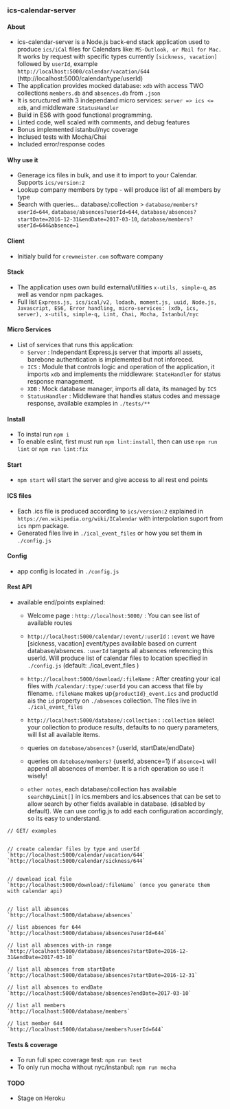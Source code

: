 ### ics-calendar-server

#### About
- ics-calendar-server is a Node.js back-end stack application used to produce `ics/iCal` files for Calendars like: `MS-Outlook, or Mail for Mac.` It works by request with specific types currently `[sickness, vacation]` followed by `userId`, example `http://localhost:5000/calendar/vacation/644` (http://localhost:5000/calendar/type/userId)
- The application provides mocked database: `xdb` with access TWO collections `members.db` and `absences.db` from `.json`
- It is scructured with 3 independand micro services: `server => ics <= xdb`, and middleware :`StatusHandler`
- Build in ES6 with good functional programming.
- Linted code, well scaled with comments, and debug features
- Bonus implemented istanbul/nyc coverage
- Inclused tests with Mocha/Chai
- Included error/response codes

#### Why use it
- Generage ics files in bulk, and use it to import to your Calendar. Supports `ics/version:2`
- Lookup company members by type - will produce list of all members by type
- Search with queries...  database/:collection >  `database/members?userId=644`, `database/absences?userId=644`, `database/absences?startDate=2016-12-31&endDate=2017-03-10`, `database/members?userId=644&absence=1`

#### Client
- Initialy build for `crewmeister.com` software company


#### Stack
- The application uses own build external/utilities `x-utils, simple-q`, as well as vendor npm packages.
- Full list `Express.js, ics/ical/v2, lodash, moment.js, uuid, Node.js, Javascript, ES6, Error handling, micro-services: (xdb, ics, server), x-utils, simple-q, Lint, Chai, Mocha, Istanbul/nyc`


#### Micro Services
- List of services that runs this application:
    - `Server` : Independant Express.js server that imports all assets, barebone authentication is implemented but not inforeced.
    - `ICS` : Module that controls logic and operation of the application, it imports `xdb` and implements the middleware: `StateHandler` for status response management.
    - `XDB` : Mock database manager, imports all data, its managed by `ICS`
    - `StatusHandler` : Middleware that handles status codes and message response, available examples in `./tests/**`


#### Install
- To instal run `npm i`
- To enable eslint, first must run `npm lint:install`, then can use `npm run lint` or `npm run lint:fix`


#### Start 
- `npm start` will start the server and give access to all rest end points


#### ICS files
- Each .ics file is produced according to `ics/version:2` explained in `https://en.wikipedia.org/wiki/ICalendar`  with interpolation suport from `ics` npm package.
- Generated files live in `./ical_event_files` or how you set them in `./config.js`


#### Config 
- app config is located in `./config.js`

#### Rest API
- available end/points explained:
    * Welcome page : `http://localhost:5000/` : You can see list of available routes
    * `http://localhost:5000/calendar/:event/:userId` : `:event` we have [sickness, vacation] event/types available based on current database/absences. `:userId` targets all absences referencing this userId.
    Will produce list of calendar files to location specified in `./config.js` (default: ./ical_event_files )

    * `http://localhost:5000/download/:fileName` : After creating your ical files with `/calendar/:type/:userId` you can access that file by filename. `:fileName` makes up`{productId}_event.ics` and productId ais the `id` property on `./absences` collection. The files live in `./ical_event_files`

    * `http://localhost:5000/database/:collection` : `:collection` select your collection to produce results, defaults to no query parameters, will list all available items.

    * queries on `datebase/absences?` {userId, startDate/endDate}
    * queries on `datebase/members?` {userId, absence=1} if `absence=1` will append all absences of member. It is a rich operation so use it wisely!
    

    * `other notes`, each database/:collection has available `searchByLimit[]` in ics.members and ics.absences  that can be set to allow search by other fields available in database. (disabled by default). We can use config.js to add each configuration accordingly, so its easy to understand.

```
// GET/ examples


// create calendar files by type and userId
`http://localhost:5000/calendar/vacation/644` 
`http://localhost:5000/calendar/sickness/644`


// download ical file
`http://localhost:5000/download/:fileName` (once you generate them with calendar api)


// list all absences
`http://localhost:5000/database/absences` 

// list absences for 644
`http://localhost:5000/database/absences?userId=644`  

// list all absences with-in range
`http://localhost:5000/database/absences?startDate=2016-12-31&endDate=2017-03-10`

// list all absences from startDate
`http://localhost:5000/database/absences?startDate=2016-12-31`

// list all absences to endDate
`http://localhost:5000/database/absences?endDate=2017-03-10`

// list all members
`http://localhost:5000/database/members`

// list member 644 
`http://localhost:5000/database/members?userId=644`

```


#### Tests & coverage
- To run full spec coverage test: `npm run test`
- To only run mocha without nyc/instanbul: `npm run mocha`


#### TODO
- Stage on Heroku
